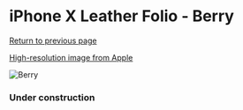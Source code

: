 # iPhone X Leather Folio - Berry

[Return to previous page](/iphone_x)

[High-resolution image from Apple](https://store.storeimages.cdn-apple.com/8756/as-images.apple.com/is/MQRX2?wid=4500&hei=4500&fmt=png)

<div style="width: 384px"><img src="/everypreview/MQRX2.png" alt="Berry"></div>

### Under construction
